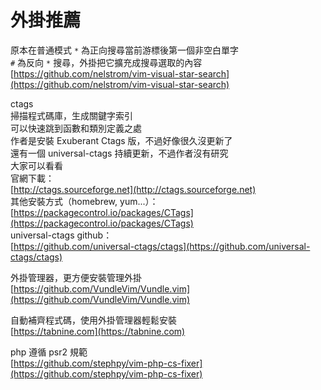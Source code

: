 # 外掛推薦

原本在普通模式 `*` 為正向搜尋當前游標後第一個非空白單字  
`#` 為反向 `*` 搜尋，外掛把它擴充成搜尋選取的內容  
[https://github.com/nelstrom/vim-visual-star-search](https://github.com/nelstrom/vim-visual-star-search)

ctags  
掃描程式碼庫，生成關鍵字索引  
可以快速跳到函數和類別定義之處  
作者是安裝 Exuberant Ctags 版，不過好像很久沒更新了  
還有一個 universal-ctags 持續更新，不過作者沒有研究  
大家可以看看  
官網下載：  
[http://ctags.sourceforge.net](http://ctags.sourceforge.net)  
其他安裝方式（homebrew, yum...）：  
[https://packagecontrol.io/packages/CTags](https://packagecontrol.io/packages/CTags)  
universal-ctags github：  
[https://github.com/universal-ctags/ctags](https://github.com/universal-ctags/ctags)

外掛管理器，更方便安裝管理外掛  
[https://github.com/VundleVim/Vundle.vim](https://github.com/VundleVim/Vundle.vim)

自動補齊程式碼，使用外掛管理器輕鬆安裝  
[https://tabnine.com](https://tabnine.com)

php 遵循 psr2 規範  
[https://github.com/stephpy/vim-php-cs-fixer](https://github.com/stephpy/vim-php-cs-fixer)

